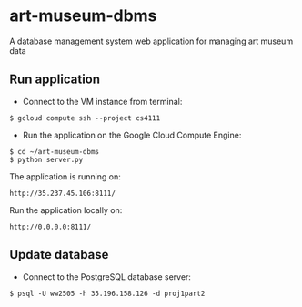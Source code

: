 # art-museum-dbms
A database management system web application for managing art museum data

## Run application
* Connect to the VM instance from terminal:
```
$ gcloud compute ssh --project cs4111
```

* Run the application on the Google Cloud Compute Engine:
```
$ cd ~/art-museum-dbms
$ python server.py
```
The application is running on:
```
http://35.237.45.106:8111/
```

Run the application locally on:
```
http://0.0.0.0:8111/
```

## Update database
* Connect to the PostgreSQL database server:
```
$ psql -U ww2505 -h 35.196.158.126 -d proj1part2
```
